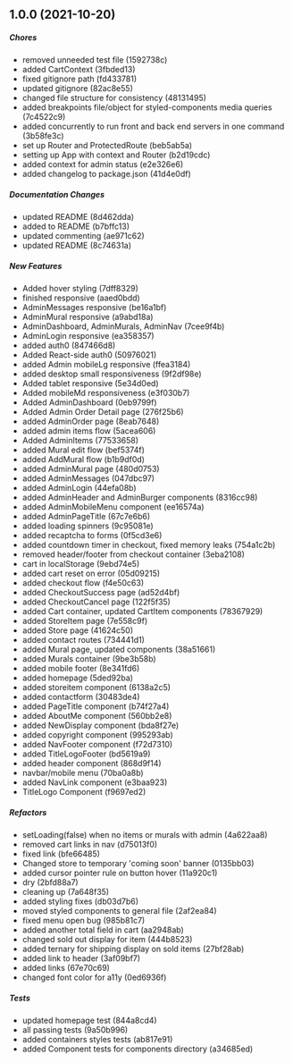 ## 1.0.0 (2021-10-20)

##### Chores

*  removed unneeded test file (1592738c)
*  added CartContext (3fbded13)
*  fixed gitignore path (fd433781)
*  updated gitignore (82ac8e55)
*  changed file structure for consistency (48131495)
*  added breakpoints file/object for styled-components media queries (7c4522c9)
*  added concurrently to run front and back end servers in one command (3b58fe3c)
*  set up Router and ProtectedRoute (beb5ab5a)
*  setting up App with context and Router (b2d19cdc)
*  added context for admin status (e2e326e6)
*  added changelog to package.json (41d4e0df)

##### Documentation Changes

*  updated README (8d462dda)
*  added to README (b7bffc13)
*  updated commenting (ae971c62)
*  updated README (8c74631a)

##### New Features

*  Added hover styling (7dff8329)
*  finished responsive (aaed0bdd)
*  AdminMessages responsive (be16a1bf)
*  AdminMural responsive (a9abd18a)
*  AdminDashboard, AdminMurals, AdminNav (7cee9f4b)
*  AdminLogin responsive (ea358357)
*  added auth0 (847466d8)
*  Added React-side auth0 (50976021)
*  added Admin mobileLg responsive (ffea3184)
*  added desktop small responsiveness (9f2df98e)
*  Added tablet responsive (5e34d0ed)
*  Added mobileMd responsiveness (e3f030b7)
*  Added AdminDashboard (0eb9799f)
*  Added Admin Order Detail page (276f25b6)
*  added AdminOrder page (8eab7648)
*  added admin items flow (5acea606)
*  Added AdminItems (77533658)
*  added Mural edit flow (bef5374f)
*  added AddMural flow (b1b9df0d)
*  added AdminMural page (480d0753)
*  added AdminMessages (047dbc97)
*  added AdminLogin (44efa08b)
*  added AdminHeader and AdminBurger components (8316cc98)
*  added AdminMobileMenu component (ee16574a)
*  added AdminPageTitle (67c7e6b6)
*  added loading spinners (9c95081e)
*  added recaptcha to forms (0f5cd3e6)
*  added countdown timer in checkout, fixed memory leaks (754a1c2b)
*  removed header/footer from checkout container (3eba2108)
*  cart in localStorage (9ebd74e5)
*  added cart reset on error (05d09215)
*  added checkout flow (f4e50c63)
*  added CheckoutSuccess page (ad52d4bf)
*  added CheckoutCancel page (122f5f35)
*  added Cart container, updated CartItem components (78367929)
*  added StoreItem page (7e558c9f)
*  added Store page (41624c50)
*  added contact routes (734441d1)
*  added Mural page, updated components (38a51661)
*  added Murals container (9be3b58b)
*  added mobile footer (8e341fd6)
*  added homepage (5ded92ba)
*  added storeitem component (6138a2c5)
*  added contactform (30483de4)
*  added PageTitle component (b74f27a4)
*  added AboutMe component (560bb2e8)
*  added NewDisplay component (bda8f27e)
*  added copyright component (995293ab)
*  added NavFooter component (f72d7310)
*  added TitleLogoFooter (bd5619a9)
*  added header component (868d9f14)
*  navbar/mobile menu (70ba0a8b)
*  added NavLink component (e3baa923)
*  TitleLogo Component (f9697ed2)

##### Refactors

*  setLoading(false) when no items or murals with admin (4a622aa8)
*  removed cart links in nav (d75013f0)
*  fixed link (bfe66485)
*  Changed store to temporary 'coming soon' banner (0135bb03)
*  added cursor pointer rule on button hover (11a920c1)
*  dry (2bfd88a7)
*  cleaning up (7a648f35)
*  added styling fixes (db03d7b6)
*  moved styled components to general file (2af2ea84)
*  fixed menu open bug (985b81c7)
*  added another total field in cart (aa2948ab)
*  changed sold out display for item (444b8523)
*  added ternary for shipping display on sold items (27bf28ab)
*  added link to header (3af09bf7)
*  added links (67e70c69)
*  changed font color for a11y (0ed6936f)

##### Tests

*  updated homepage test (844a8cd4)
*  all passing tests (9a50b996)
*  added containers styles tests (ab817e91)
*  added Component tests for components directory (a34685ed)

